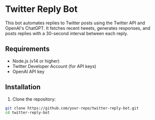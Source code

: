 # Twitter Reply Bot

This bot automates replies to Twitter posts using the Twitter API and OpenAI's ChatGPT. It fetches recent tweets, generates responses, and posts replies with a 30-second interval between each reply.

## Requirements

- Node.js (v14 or higher)
- Twitter Developer Account (for API keys)
- OpenAI API key

## Installation

1. Clone the repository:

```bash
git clone https://github.com/your-repo/twitter-reply-bot.git
cd twitter-reply-bot

